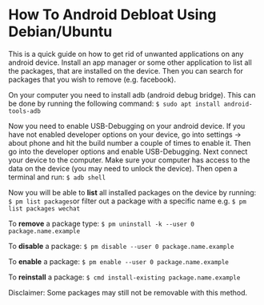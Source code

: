 # How To Android Debloat Using Debian/Ubuntu

This is a quick guide on how to get rid of unwanted applications on any android device. Install an app manager or some other application to list all the packages, that are installed on the device. Then you can search for packages that you wish to remove (e.g. facebook).

On your computer you need to install adb (android debug bridge). This can be done by running the following command:
`$ sudo apt install android-tools-adb`

Now you need to enable USB-Debugging on your android device. If you have not enabled developer options on your device, go into
settings -> about phone and hit the build number a couple of times to enable it. Then go into the developer options and enable USB-Debugging. Next connect your device to the computer. Make sure your computer has access to the data on the device (you may need to unlock the device). Then open a terminal and run:
`$ adb shell`

Now you will be able to **list** all installed packages on the device by running:
`$ pm list packages`or filter out a package with a specific name e.g. `$ pm list packages wechat`

To **remove** a package type:
`$ pm uninstall -k --user 0 package.name.example`

To **disable** a package:
`$ pm disable --user 0 package.name.example`

To **enable** a package:
`$ pm enable --user 0 package.name.example`

To **reinstall** a package:
`$ cmd install-existing package.name.example`

Disclaimer: Some packages may still not be removable with this method.
